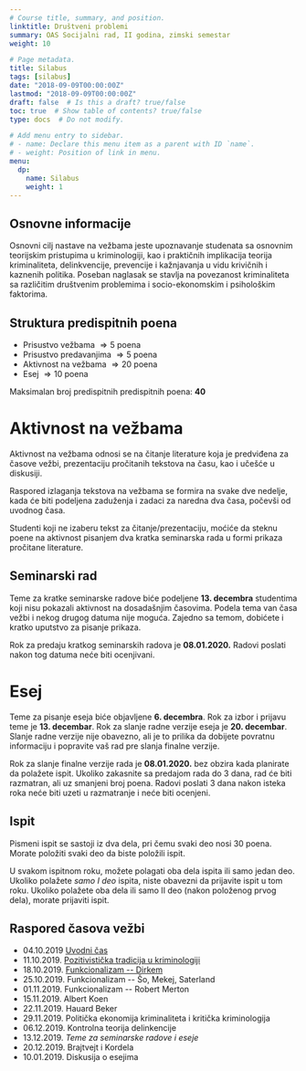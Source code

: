```yaml
---
# Course title, summary, and position.
linktitle: Društveni problemi
summary: OAS Socijalni rad, II godina, zimski semestar
weight: 10

# Page metadata.
title: Silabus
tags: [silabus]
date: "2018-09-09T00:00:00Z"
lastmod: "2018-09-09T00:00:00Z"
draft: false  # Is this a draft? true/false
toc: true  # Show table of contents? true/false
type: docs  # Do not modify.

# Add menu entry to sidebar.
# - name: Declare this menu item as a parent with ID `name`.
# - weight: Position of link in menu.
menu:
  dp:
    name: Silabus
    weight: 1
---
```


## Osnovne informacije

Osnovni cilj nastave na vežbama jeste upoznavanje studenata sa osnovnim teorijskim pristupima u kriminologiji, kao i praktičnih implikacija teorija kriminaliteta, delinkvencije, prevencije i kažnjavanja u vidu krivičnih i kaznenih politika. Poseban naglasak se stavlja na povezanost kriminaliteta sa različitim društvenim problemima i socio-ekonomskim i psihološkim faktorima.

## Struktura predispitnih poena

- Prisustvo vežbama $\Rightarrow 5$ poena
- Prisustvo predavanjima $\Rightarrow 5$ poena
- Aktivnost na vežbama $\Rightarrow 20$ poena
- Esej $\Rightarrow 10$ poena


Maksimalan broj predispitnih predispitnih poena: **40**


# Aktivnost na vežbama

Aktivnost na vežbama odnosi se na čitanje literature koja je predviđena za časove vežbi, prezentaciju pročitanih tekstova na času, kao i učešće u diskusiji. 

Raspored izlaganja tekstova na vežbama se formira na svake dve nedelje, kada će biti podeljena zaduženja i zadaci za naredna dva časa, počevši od uvodnog časa.

Studenti koji ne izaberu tekst za čitanje/prezentaciju, moćiće da steknu poene na aktivnost pisanjem dva kratka seminarska rada u formi prikaza pročitane literature.

## Seminarski rad

Teme za kratke seminarske radove biće podeljene **13. decembra** studentima koji nisu pokazali aktivnost na dosadašnjim časovima. Podela tema van časa vežbi i nekog drugog datuma nije moguća. Zajedno sa temom, dobićete i kratko uputstvo za pisanje prikaza.

Rok za predaju kratkog seminarskih radova je **08.01.2020.** Radovi poslati nakon tog datuma neće biti ocenjivani.

# Esej

Teme za pisanje eseja biće objavljene **6. decembra**. Rok za izbor i prijavu teme je **13. decembar**. Rok za slanje radne verzije eseja je **20. decembar**. Slanje radne verzije nije obavezno, ali je to prilika da dobijete povratnu informaciju i popravite vaš rad pre slanja finalne verzije.

Rok za slanje finalne verzije rada je **08.01.2020.** bez obzira kada planirate da polažete ispit. Ukoliko zakasnite sa predajom rada do 3 dana, rad će biti razmatran, ali uz smanjeni broj poena. Radovi poslati 3 dana nakon isteka roka neće biti uzeti u razmatranje i neće biti ocenjeni.

## Ispit

Pismeni ispit se sastoji iz dva dela, pri čemu svaki deo nosi 30 poena. Morate položiti svaki deo da biste položili ispit. 

U svakom ispitnom roku, možete polagati oba dela ispita ili samo jedan deo. Ukoliko polažete *samo I deo* ispita, niste obavezni da prijavite ispit u tom roku. Ukoliko polažete oba dela ili samo II deo (nakon položenog prvog dela), morate prijaviti ispit.


## Raspored časova vežbi

- 04.10.2019  [Uvodni čas](/courses/dp/dp01)
- 11.10.2019. [Pozitivistička tradicija u kriminologiji](/courses/dp/dp02)
- 18.10.2019. [Funkcionalizam -- Dirkem](/courses/dp/dp03)
- 25.10.2019. Funkcionalizam -- Šo, Mekej, Saterland
- 01.11.2019. Funkcionalizam -- Robert Merton
- 15.11.2019. Albert Koen
- 22.11.2019. Hauard Beker
- 29.11.2019. Politička ekonomija kriminaliteta i kritička kriminologija
- 06.12.2019. Kontrolna teorija delinkencije
- 13.12.2019. *Teme za seminarske radove i eseje*
- 20.12.2019. Brajtvejt i Kordela
- 10.01.2019. Diskusija o esejima



